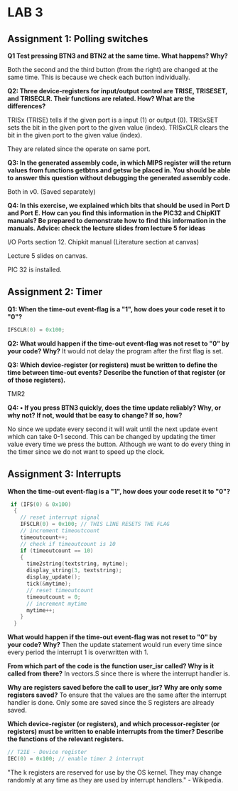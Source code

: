 # LAB 3

## Assignment 1: Polling switches

**Q1 Test pressing BTN3 and BTN2 at the same time. What happens? Why?**

Both the second and the third button (from the right) are changed at the same time. This is because we check each button individually.

**Q2: Three device-registers for input/output control are TRISE, TRISESET, and TRISECLR. Their functions are related. How? What are the differences?**


TRISx (TRISE) tells if the given port is a input (1) or output (0).
TRISxSET sets the bit in the given port to the given value (index).
TRISxCLR clears the bit in the given port to the given value (index).

They are related since the operate on same port.

**Q3: In the generated assembly code, in which MIPS register will the return values from functions getbtns and getsw be placed in. You should be able to answer this question without debugging the generated assembly code.**

Both in v0. (Saved separately)


**Q4: In this exercise, we explained which bits that should be used in Port D and Port E. How can you find this information in the PIC32 and ChipKIT manuals? Be prepared to demonstrate how to find this information in the manuals. Advice: check the lecture slides from lecture 5 for ideas**

I/O Ports section 12. Chipkit manual (Literature section at canvas)

Lecture 5 slides on canvas.

PIC 32 is installed.

## Assignment 2: Timer
**Q1: When the time-out event-flag is a "1", how does your code reset it to "0"?**
```c
IFSCLR(0) = 0x100;
```


**Q2: What would happen if the time-out event-flag was not reset to "0" by your code? Why?**
It would not delay the program after the first flag is set.

**Q3: Which device-register (or registers) must be written to define the time between time-out events? Describe the function of that register (or of those registers).**

TMR2

**Q4: • If you press BTN3 quickly, does the time update reliably? Why, or why not? If not, would that be easy to change? If so, how?**

No since we update every second it will wait until the next update event which can take 0-1 second. This can be changed by updating the timer value every time we press the button. Although we want to do every thing in the timer since we do not want to speed up the clock.


## Assignment 3: Interrupts
**When the time-out event-flag is a "1", how does your code reset it to "0"?**
 
```c
 if (IFS(0) & 0x100)
  {
    // reset interrupt signal
    IFSCLR(0) = 0x100; // THIS LINE RESETS THE FLAG
    // increment timeoutcount
    timeoutcount++;
    // check if timeoutcount is 10
    if (timeoutcount == 10)
    {
      time2string(textstring, mytime);
      display_string(3, textstring);
      display_update();
      tick(&mytime);
      // reset timeoutcount
      timeoutcount = 0;
      // increment mytime
      mytime++;
    }
  }
```

**What would happen if the time-out event-flag was not reset to "0" by your code? Why?**
Then the update statement would run every time since every period the interrupt 1 is overwritten with 1.

**From which part of the code is the function user_isr called? Why is it called from there?**
In vectors.S since there is where the interrupt handler is.

**Why are registers saved before the call to user_isr? Why are only some registers saved?**
To ensure that the values are the same after the interrupt handler is done. Only some are saved since the S registers are already saved.

**Which device-register (or registers), and which processor-register (or registers) must be written to enable interrupts from the timer? Describe the functions of the relevant registers.**
```c
// T2IE - Device register
IEC(0) = 0x100; // enable timer 2 interrupt
```
"The k registers are reserved for use by the OS kernel. They may change randomly at any time as they are used by interrupt handlers." - Wikipedia.











